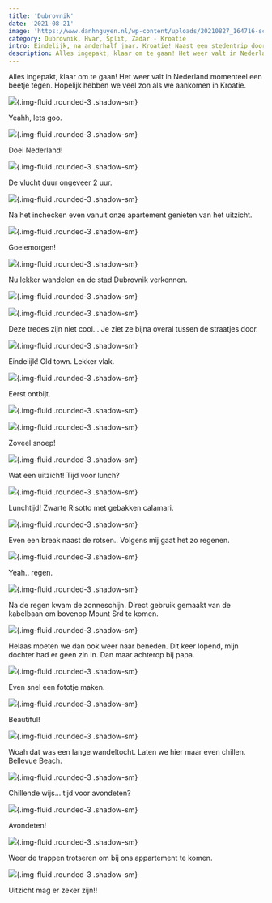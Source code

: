 ```yaml
---
title: 'Dubrovnik'
date: '2021-08-21'
image: 'https://www.danhnguyen.nl/wp-content/uploads/20210827_164716-scaled-e1631192411229.jpg'
category: Dubrovnik, Hvar, Split, Zadar - Kroatie
intro: Eindelijk, na anderhalf jaar. Kroatie! Naast een stedentrip door historische steden als Dubrovnik, een bezoek aan de natuurparken zoals de National Park Plitvice en lekker chillen aan de stranden van de Adriatische Zee.
description: Alles ingepakt, klaar om te gaan! Het weer valt in Nederland momenteel een beetje tegen. Hopelijk hebben we veel zon als we aankomen in Kroatie.
---
```


Alles ingepakt, klaar om te gaan! Het weer valt in Nederland momenteel een beetje tegen. Hopelijk hebben we veel zon als we aankomen in Kroatie.

![](https://www.danhnguyen.nl/wp-content/uploads/IMG_9900-scaled-e1631193223255.jpg){.img-fluid .rounded-3 .shadow-sm}

Yeahh, lets goo.

![](https://www.danhnguyen.nl/wp-content/uploads/20210826_174450-scaled-e1631192314805.jpg){.img-fluid .rounded-3 .shadow-sm}

Doei Nederland!

![](https://www.danhnguyen.nl/wp-content/uploads/IMG_9917-scaled-e1631193643787.jpg){.img-fluid .rounded-3 .shadow-sm}

De vlucht duur ongeveer 2 uur.

![](https://www.danhnguyen.nl/wp-content/uploads/20210826_215650-scaled-e1631192332182.jpg){.img-fluid .rounded-3 .shadow-sm}

Na het inchecken even vanuit onze apartement genieten van het uitzicht.

![](https://www.danhnguyen.nl/wp-content/uploads/20210827_062813-scaled-e1631192341708.jpg){.img-fluid .rounded-3 .shadow-sm}

Goeiemorgen!

![](https://www.danhnguyen.nl/wp-content/uploads/20210827_083841-scaled-e1631192347251.jpg){.img-fluid .rounded-3 .shadow-sm}

Nu lekker wandelen en de stad Dubrovnik verkennen.

![](https://www.danhnguyen.nl/wp-content/uploads/IMG_9942-scaled-e1631193243718.jpg){.img-fluid .rounded-3 .shadow-sm}

![](https://www.danhnguyen.nl/wp-content/uploads/20210827_084114-scaled-e1631192835153.jpg){.img-fluid .rounded-3 .shadow-sm}

Deze tredes zijn niet cool... Je ziet ze bijna overal tussen de straatjes door.

![](https://www.danhnguyen.nl/wp-content/uploads/20210827_085555-scaled-e1631192368267.jpg){.img-fluid .rounded-3 .shadow-sm}

Eindelijk! Old town. Lekker vlak.

![](https://www.danhnguyen.nl/wp-content/uploads/20210827_093116-scaled-e1631192372241.jpg){.img-fluid .rounded-3 .shadow-sm}

Eerst ontbijt.

![](https://www.danhnguyen.nl/wp-content/uploads/IMG_9979-scaled-e1631193248568.jpg){.img-fluid .rounded-3 .shadow-sm}

![](https://www.danhnguyen.nl/wp-content/uploads/IMG_0063-scaled-e1631193192273.jpg){.img-fluid .rounded-3 .shadow-sm}

Zoveel snoep!

![](https://www.danhnguyen.nl/wp-content/uploads/20210827_103807-scaled-e1631192393196.jpg){.img-fluid .rounded-3 .shadow-sm}

Wat een uitzicht! Tijd voor lunch?

![](https://www.danhnguyen.nl/wp-content/uploads/IMG_0055-scaled-e1631193184788.jpg){.img-fluid .rounded-3 .shadow-sm}

Lunchtijd! Zwarte Risotto met gebakken calamari.

![](https://www.danhnguyen.nl/wp-content/uploads/20210827_111231-scaled-e1631192398795.jpg){.img-fluid .rounded-3 .shadow-sm}

Even een break naast de rotsen.. Volgens mij gaat het zo regenen.

![](https://www.danhnguyen.nl/wp-content/uploads/20210827_120655-scaled-e1631192402188.jpg){.img-fluid .rounded-3 .shadow-sm}

Yeah.. regen.

![](https://www.danhnguyen.nl/wp-content/uploads/20210827_143551-scaled-e1631192406891.jpg){.img-fluid .rounded-3 .shadow-sm}

Na de regen kwam de zonneschijn. Direct gebruik gemaakt van de kabelbaan om bovenop Mount Srd te komen.

![](https://www.danhnguyen.nl/wp-content/uploads/IMG_0078-scaled-e1631193199866.jpg){.img-fluid .rounded-3 .shadow-sm}

Helaas moeten we dan ook weer naar beneden. Dit keer lopend, mijn dochter had er geen zin in. Dan maar achterop bij papa.

![](https://www.danhnguyen.nl/wp-content/uploads/IMG_0086-scaled-e1631193204534.jpg){.img-fluid .rounded-3 .shadow-sm}

Even snel een fototje maken.

![](https://www.danhnguyen.nl/wp-content/uploads/IMG_0100-scaled-e1631193210523.jpg){.img-fluid .rounded-3 .shadow-sm}

Beautiful!

![](https://www.danhnguyen.nl/wp-content/uploads/20210827_164716-scaled-e1631192411229.jpg){.img-fluid .rounded-3 .shadow-sm}

Woah dat was een lange wandeltocht. Laten we hier maar even chillen. Bellevue Beach.

![](https://www.danhnguyen.nl/wp-content/uploads/20210827_171235-scaled-e1631193107959.jpg){.img-fluid .rounded-3 .shadow-sm}

Chillende wijs... tijd voor avondeten?

![](https://www.danhnguyen.nl/wp-content/uploads/20210828_114331-scaled-e1631193156716.jpg){.img-fluid .rounded-3 .shadow-sm}

Avondeten!

![](https://www.danhnguyen.nl/wp-content/uploads/20210827_183204-scaled-e1631193145516.jpg){.img-fluid .rounded-3 .shadow-sm}

Weer de trappen trotseren om bij ons appartement te komen.

![](https://www.danhnguyen.nl/wp-content/uploads/20210827_191713-scaled-e1631193151145.jpg){.img-fluid .rounded-3 .shadow-sm}

Uitzicht mag er zeker zijn!!
